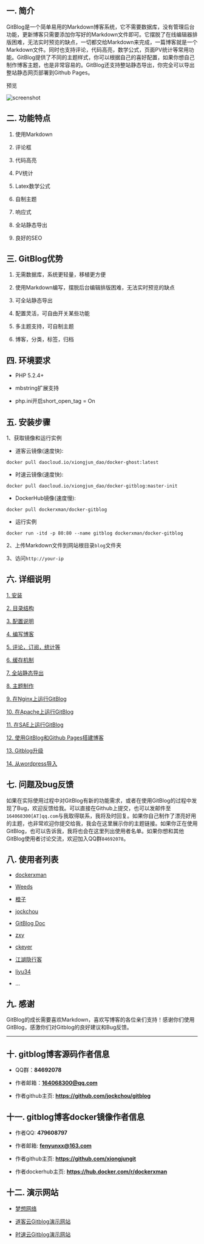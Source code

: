 ## 一. 简介 ##
GitBlog是一个简单易用的Markdown博客系统，它不需要数据库，没有管理后台功能，更新博客只需要添加你写好的Markdown文件即可。它摆脱了在线编辑器排版困难，无法实时预览的缺点，一切都交给Markdown来完成，一篇博客就是一个Markdown文件。同时也支持评论，代码高亮，数学公式，页面PV统计等常用功能。GitBlog提供了不同的主题样式，你可以根据自己的喜好配置，如果你想自己制作博客主题，也是非常容易的。GitBlog还支持整站静态导出，你完全可以导出整站静态网页部署到Github Pages。

预览

![screenshot](https://github.com/xiongjungit/gitblog/raw/master/screenshot.png)

## 二. 功能特点 ##

1. 使用Markdown  

2. 评论框  

3. 代码高亮  

4. PV统计  

5. Latex数学公式  

6. 自制主题  

7. 响应式  

8. 全站静态导出  

9. 良好的SEO  

## 三. GitBlog优势 ##
 
1. 无需数据库，系统更轻量，移植更方便  

2. 使用Markdown编写，摆脱后台编辑排版困难，无法实时预览的缺点  

3. 可全站静态导出  

4. 配置灵活，可自由开关某些功能  

5. 多主题支持，可自制主题  

6. 博客，分类，标签，归档  

## 四. 环境要求 ##

- PHP 5.2.4+ 

- mbstring扩展支持 

- php.ini开启short_open_tag = On 

## 五. 安装步骤

1、获取镜像和运行实例

- 道客云镜像(速度快):
```
docker pull daocloud.io/xiongjun_dao/docker-ghost:latest 
```

- 时速云镜像(速度快): 
```
docker pull daocloud.io/xiongjun_dao/docker-gitblog:master-init
```

- DockerHub镜像(速度慢): 
```
docker pull dockerxman/docker-gitblog
```

- 运行实例
```
docker run -itd -p 80:80 --name gitblog dockerxman/docker-gitblog
```
 
2、上传Markdown文件到网站根目录`blog`文件夹 

3、访问`http://your-ip`


## 六. 详细说明 ##

[1. 安装][1]  

[2. 目录结构][2]  

[3. 配置说明][3]  

[4. 编写博客][4]  

[5. 评论，订阅，统计等][5]  

[6. 缓存机制][6]  

[7. 全站静态导出][7]  

[8. 主题制作][8]  

[9. 在Nginx上运行GitBlog][9]  

[10. 在Apache上运行GitBlog][10]  

[11. 在SAE上运行GitBlog][11]  

[12. 使用GitBlog和Github Pages搭建博客][12]  

[13. Gitblog升级][13]  

[14. 从wordpress导入][14]

## 七. 问题及bug反馈 ##

如果在实际使用过程中对GitBlog有新的功能需求，或者在使用GitBlog的过程中发现了Bug，欢迎反馈给我。可以直接在Github上提交，也可以发邮件至`164068300[AT]qq.com`与我取得联系，我将及时回复。如果你自己制作了漂亮好用的主题，也非常欢迎你提交给我，我会在这里展示你的主题链接。如果你正在使用GitBlog，也可以告诉我，我将也会在这里列出使用者名单。如果你想和其他GitBlog使用者讨论交流，欢迎加入QQ群`84692078`。

## 八. 使用者列表 ##

- [dockerxman][28]

- [Weeds][20]

- [橙子][21]

- [jockchou][22]

- [GitBlog Doc][23]

- [zxy][24]  

- [ckeyer][25]

- [江湖隐行客][26]

- [liyu34][27]

- ...


## 九. 感谢 ##

GitBlog的成长需要喜欢Markdown，喜欢写博客的各位亲们支持！感谢你们使用GitBlog，感激你们对Gitblog的良好建议和Bug反馈。



---

## 十. gitblog博客源码作者信息

- QQ群：**84692078**

- 作者邮箱：**164068300@qq.com**

- 作者github主页: **https://github.com/jockchou/gitblog**

## 十一. gitblog博客docker镜像作者信息

- 作者QQ: **479608797**

- 作者邮箱: **fenyunxx@163.com**

- 作者github主页: **https://github.com/xiongjungit**

- 作者dockerhub主页: **https://hub.docker.com/r/dockerxman**



[1]:http://gitblogdoc.sinaapp.com/blog/gitblog/install.html
[2]:http://gitblogdoc.sinaapp.com/blog/gitblog/struct.html
[3]:http://gitblogdoc.sinaapp.com/blog/gitblog/config.html
[4]:http://gitblogdoc.sinaapp.com/blog/gitblog/edit.html
[5]:http://gitblogdoc.sinaapp.com/blog/gitblog/other-func.html
[6]:http://gitblogdoc.sinaapp.com/blog/gitblog/cache.html
[7]:http://gitblogdoc.sinaapp.com/blog/gitblog/export.html
[8]:http://gitblogdoc.sinaapp.com/blog/gitblog/theme.html
[9]:http://gitblogdoc.sinaapp.com/blog/gitblog/nginx.html
[10]:http://gitblogdoc.sinaapp.com/blog/gitblog/apache.html
[11]:http://gitblogdoc.sinaapp.com/blog/gitblog/sae.html
[12]:http://gitblogdoc.sinaapp.com/blog/gitblog/github-pages.html
[13]:http://gitblogdoc.sinaapp.com/blog/gitblog/update.html
[14]:http://gitblogdoc.sinaapp.com/blog/gitblog/wordpress.html


[20]: http://blog.hiweeds.net
[21]: http://xiaochengzi.sinaapp.com
[22]: http://jockchou.com
[23]: http://gitblogdoc.sinaapp.com
[24]: http://zxy.link
[25]: http://blog.ckeyer.com
[26]: http://wangzugang.net
[27]: http://liyu34.xyz
[28]: http://gitblog.daoapp.io/

## 十二. 演示网站

- [梦想网络](http://mxnet.cc)

- [道客云Gitblog演示网站](http://gitblog.daoapp.io/)

- [时速云Gitblog演示网站](http://gitblog-dockerxman.tenxapp.com)
